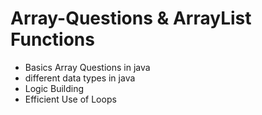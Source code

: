 # Array-Questions & ArrayList Functions
- Basics Array Questions in java
- different data types in java
- Logic Building 
- Efficient Use of Loops

